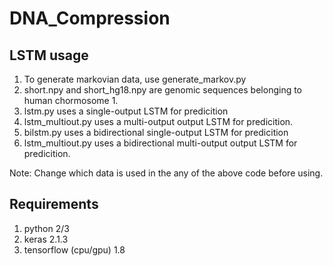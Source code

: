 # DNA_Compression

## LSTM usage
1. To generate markovian data, use generate_markov.py
2. short.npy and short_hg18.npy are genomic sequences belonging to human chormosome 1.
3. lstm.py uses a single-output LSTM for predicition
4. lstm_multiout.py uses a multi-output output LSTM for predicition.
5. bilstm.py uses a bidirectional single-output LSTM for predicition
6. lstm_multiout.py uses a bidirectional multi-output output LSTM for predicition.

Note: Change which data is used in the any of the above code before using.

## Requirements
1. python 2/3
2. keras 2.1.3
3. tensorflow (cpu/gpu) 1.8
